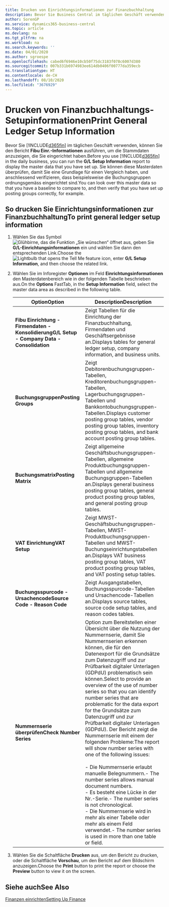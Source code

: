 ```yaml
---
title: Drucken von Einrichtungsinformationen zur Finanzbuchhaltung
description: Bevor Sie Business Central im täglichen Geschäft verwenden können, können Sie Finanzbuchhaltungseinrichtungs-Informationen ausführen, um die Stammdaten anzuzeigen, die Sie eingerichtet haben.
author: SorenGP
ms.service: dynamics365-business-central
ms.topic: article
ms.devlang: na
ms.tgt_pltfrm: na
ms.workload: na
ms.search.keywords: ''
ms.date: 04/01/2020
ms.author: sgroespe
ms.openlocfilehash: cabed6f6946e10cb50f75dc3183f078c6007d380
ms.sourcegitcommit: 007b331b6974983ee614db0406f00777da359ecb
ms.translationtype: HT
ms.contentlocale: de-CH
ms.lasthandoff: 08/10/2020
ms.locfileid: "3676929"
---
```

# <a name="print-general-ledger-setup-information"></a><span data-ttu-id="81e13-103">Drucken von Finanzbuchhaltungs-Setupinformationen</span><span class="sxs-lookup"><span data-stu-id="81e13-103">Print General Ledger Setup Information</span></span>
<span data-ttu-id="81e13-104">Bevor Sie [!INCLUDE[d365fin](../../includes/d365fin_md.md)] im täglichen Geschäft verwenden, können Sie den Bericht **Fibu Einr.-Informationen** ausführen, um die Stammdaten anzuzeigen, die Sie eingerichtet haben.</span><span class="sxs-lookup"><span data-stu-id="81e13-104">Before you use [!INCLUDE[d365fin](../../includes/d365fin_md.md)] in the daily business, you can run the **G/L Setup Information** report to display the master data that you have set up.</span></span> <span data-ttu-id="81e13-105">Sie können diese Masterdaten überprüfen, damit Sie eine Grundlage für einen Vergleich haben, und anschliessend verifizieren, dass beispielsweise die Buchungsgruppen ordnungsgemäss eingerichtet sind.</span><span class="sxs-lookup"><span data-stu-id="81e13-105">You can look over this master data so that you have a baseline to compare to, and then verify that you have set up posting groups correctly, for example.</span></span>  

## <a name="to-print-general-ledger-setup-information"></a><span data-ttu-id="81e13-106">So drucken Sie Einrichtungsinformationen zur Finanzbuchhaltung</span><span class="sxs-lookup"><span data-stu-id="81e13-106">To print general ledger setup information</span></span>  

1.  <span data-ttu-id="81e13-107">Wählen Sie das Symbol ![Glühbirne, das die Funktion „Sie wünschen“ öffnet](../../media/ui-search/search_small.png "Tell me-Funktion") aus, geben Sie **G/L-Einrichtungsinformationen** ein und wählen Sie dann den entsprechenden Link.</span><span class="sxs-lookup"><span data-stu-id="81e13-107">Choose the ![Lightbulb that opens the Tell Me feature](../../media/ui-search/search_small.png "Tell me what you want to do") icon, enter **G/L Setup Information**, and then choose the related link.</span></span>  
2.  <span data-ttu-id="81e13-108">Wählen Sie im Inforegister **Optionen** im Feld **Einrichtungsinformationen** den Masterdatenbereich wie in der folgenden Tabelle beschrieben aus.</span><span class="sxs-lookup"><span data-stu-id="81e13-108">On the **Options** FastTab, in the **Setup Information** field, select the master data area as described in the following table.</span></span>  

    |<span data-ttu-id="81e13-109">Option</span><span class="sxs-lookup"><span data-stu-id="81e13-109">Option</span></span>|<span data-ttu-id="81e13-110">Description</span><span class="sxs-lookup"><span data-stu-id="81e13-110">Description</span></span>|  
    |-------------------------------------|---------------------------------------|  
    |<span data-ttu-id="81e13-111">**Fibu Einrichtung - Firmendaten - Konsolidierung**</span><span class="sxs-lookup"><span data-stu-id="81e13-111">**G/L Setup - Company Data - Consolidation**</span></span>|<span data-ttu-id="81e13-112">Zeigt Tabellen für die Einrichtung der Finanzbuchhaltung, Firmendaten und Geschäftsergebnisse an.</span><span class="sxs-lookup"><span data-stu-id="81e13-112">Displays tables for general ledger setup, company information, and business units.</span></span>|  
    |<span data-ttu-id="81e13-113">**Buchungsgruppen**</span><span class="sxs-lookup"><span data-stu-id="81e13-113">**Posting Groups**</span></span>|<span data-ttu-id="81e13-114">Zeigt Debitorenbuchungsgruppen-Tabellen, Kreditorenbuchungsgruppen-Tabellen, Lagerbuchungsgruppen-Tabellen und Bankkontobuchungsgruppen-Tabellen.</span><span class="sxs-lookup"><span data-stu-id="81e13-114">Displays customer posting group tables, vendor posting group tables, inventory posting group tables, and bank account posting group tables.</span></span>|  
    |<span data-ttu-id="81e13-115">**Buchungsmatrix**</span><span class="sxs-lookup"><span data-stu-id="81e13-115">**Posting Matrix**</span></span>|<span data-ttu-id="81e13-116">Zeigt allgemeine Geschäftsbuchungsgruppen-Tabellen, allgemeine Produktbuchungsgruppen-Tabellen und allgemeine Buchungsgruppen-Tabellen an.</span><span class="sxs-lookup"><span data-stu-id="81e13-116">Displays general business posting group tables, general product posting group tables, and general posting group tables.</span></span>|  
    |<span data-ttu-id="81e13-117">**VAT Einrichtung**</span><span class="sxs-lookup"><span data-stu-id="81e13-117">**VAT Setup**</span></span>|<span data-ttu-id="81e13-118">Zeigt MWST-Geschäftsbuchungsgruppen-Tabellen, MWST-Produktbuchungsgruppen-Tabellen und MWST-Buchungseinrichtungstabellen an.</span><span class="sxs-lookup"><span data-stu-id="81e13-118">Displays VAT business posting group tables, VAT product posting group tables, and VAT posting setup tables.</span></span>|  
    |<span data-ttu-id="81e13-119">**Buchungsspurcode - Ursachencode**</span><span class="sxs-lookup"><span data-stu-id="81e13-119">**Source Code - Reason Code**</span></span>|<span data-ttu-id="81e13-120">Zeigt Ausgangstabellen, Buchungsspurcode-Tabellen und Ursachencode-Tabellen an.</span><span class="sxs-lookup"><span data-stu-id="81e13-120">Displays source tables, source code setup tables, and reason codes tables.</span></span>|  
    |<span data-ttu-id="81e13-121">**Nummernserie überprüfen**</span><span class="sxs-lookup"><span data-stu-id="81e13-121">**Check Number Series**</span></span>|<span data-ttu-id="81e13-122">Option zum Bereitstellen einer Übersicht über die Nutzung der Nummernserie, damit Sie Nummernserien erkennen können, die für den Datenexport für die Grundsätze zum Datenzugriff und zur Prüfbarkeit digitaler Unterlagen (GDPdU) problematisch sein können.</span><span class="sxs-lookup"><span data-stu-id="81e13-122">Select to provide an overview of the use of number series so that you can identify number series that are problematic for the data export for the Grundsätze zum Datenzugriff und zur Prüfbarkeit digitaler Unterlagen (GDPdU).</span></span> <span data-ttu-id="81e13-123">Der Bericht zeigt die Nummernserie mit einem der folgenden Probleme:</span><span class="sxs-lookup"><span data-stu-id="81e13-123">The report will show number series with one of the following issues:</span></span><br /><br /> <span data-ttu-id="81e13-124">-   Die Nummernserie erlaubt manuelle Belegnummern.</span><span class="sxs-lookup"><span data-stu-id="81e13-124">-   The number series allows manual document numbers.</span></span><br /><span data-ttu-id="81e13-125">-   Es besteht eine Lücke in der Nr.-Serie.</span><span class="sxs-lookup"><span data-stu-id="81e13-125">-   The number series is not chronological.</span></span><br /><span data-ttu-id="81e13-126">-   Die Nummernserie wird in mehr als einer Tabelle oder mehr als einem Feld verwendet.</span><span class="sxs-lookup"><span data-stu-id="81e13-126">-   The number series is used in more than one table or field.</span></span>|  

3.  <span data-ttu-id="81e13-127">Wählen Sie die Schaltfläche **Drucken** aus, um den Bericht zu drucken, oder die Schaltfläche **Vorschau**, um den Bericht auf dem Bildschirm anzuzeigen.</span><span class="sxs-lookup"><span data-stu-id="81e13-127">Choose the **Print** button to print the report or choose the **Preview** button to view it on the screen.</span></span>  

## <a name="see-also"></a><span data-ttu-id="81e13-128">Siehe auch</span><span class="sxs-lookup"><span data-stu-id="81e13-128">See Also</span></span>  
[<span data-ttu-id="81e13-129">Finanzen einrichten</span><span class="sxs-lookup"><span data-stu-id="81e13-129">Setting Up Finance</span></span>](../../finance-setup-finance.md)
